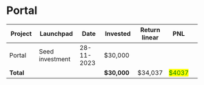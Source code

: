 # Portal



<table data-full-width="true"><thead><tr><th width="141">Project</th><th width="138">Launchpad</th><th width="132">Date</th><th width="133">Invested</th><th>Return linear</th><th>PNL</th><th></th></tr></thead><tbody><tr><td>Portal</td><td>Seed investment</td><td>28-11-2023</td><td>$30,000</td><td></td><td></td><td></td></tr><tr><td><strong>Total</strong></td><td></td><td></td><td><strong>$30,000</strong></td><td>$34,037</td><td><mark style="color:green;">$4037</mark></td><td></td></tr></tbody></table>

